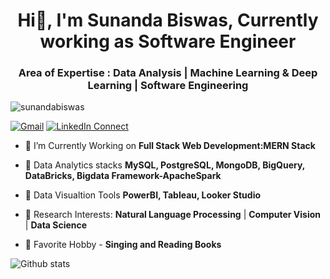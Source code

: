 <h1 align="center">Hi👋, I'm Sunanda Biswas, Currently working as Software Engineer </h1>
<h3 align="center">Area of Expertise : Data Analysis | Machine Learning & Deep Learning | Software Engineering</h3>

<p align="left"> <img src="https://komarev.com/ghpvc/?username=sunandabiswas&label=Profile%20views&color=0e75b6&style=flat" alt="sunandabiswas" /> </p>  

[![Gmail](https://img.shields.io/badge/%20-sunandabiswas2598@gmail.com%20-black?color=14171A&labelColor=ef5350&logo=gmail&logoColor=ffffff)](mailto:sunandabiswas2598@gmail.com)   [![LinkedIn Connect](https://img.shields.io/badge/%20-LinkedIn-Sunanda_Biswas-black?color=14171A&labelColor=212121&logo=linkedin&logoColor=ffffff)](https://www.google.com/)

- 🔭 I’m Currently Working on **Full Stack Web Development:MERN Stack** 

- 🌱 Data Analytics stacks **MySQL, PostgreSQL, MongoDB, BigQuery, DataBricks, Bigdata Framework-ApacheSpark**

- 🌱 Data Visualtion Tools **PowerBI, Tableau, Looker Studio**

- 🌱 Research Interests: **Natural Language Processing** | **Computer Vision** | **Data Science**

- 🌱 Favorite Hobby - **Singing and Reading Books**

![Github stats](https://github-readme-stats.vercel.app/api?username=sunandabiswas&theme=highcontrast&show_icons=true&count_private=true)

